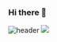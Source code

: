 ### Hi there 👋

![header](https://capsule-render.vercel.app/api?type=wave&color=auto&height=300&section=header&text=CHUBINI%GITHUB&fontSize=90)
  <img src="https://img.shields.io/badge/PYTHON-61DAFB?style=flat&logo=React&logoColor=white"/>
<!--
**chubinibini/chubinibini** is a ✨ _special_ ✨ repository because its `README.md` (this file) appears on your GitHub profile.

Here are some ideas to get you started:

- 🔭 I’m currently working on ...
- 🌱 I’m currently learning ...
- 👯 I’m looking to collaborate on ...
- 🤔 I’m looking for help with ...
- 💬 Ask me about ...
- 📫 How to reach me: ...
- 😄 Pronouns: ...
- ⚡ Fun fact: ...
-->
